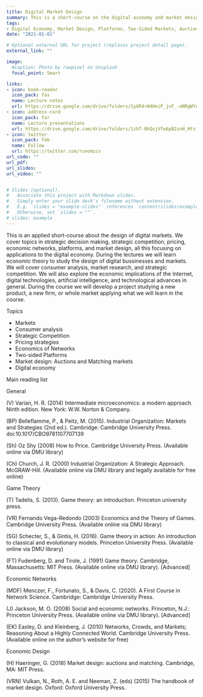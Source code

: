 ```yaml
---
title: Digital Market Design
summary: This is a short-course on the digital economy and market design.
tags:
- Digital Economy, Market Design, Platforms, Two-Sided Markets, Auction, Matching
date: "2021-01-01"

# Optional external URL for project (replaces project detail page).
external_link: ""

image:
  #caption: Photo by rawpixel on Unsplash
  focal_point: Smart

links:
- icon: book-reader
  icon_pack: fas
  name: Lecture notes
  url: https://drive.google.com/drive/folders/1y6R4rW4HeiP_jvF_-eNRgWYnA7a2nWRx?usp=sharing
- icon: address-card
  icon_pack: far
  name: Lecture presentations
  url: https://drive.google.com/drive/folders/1zhT-NhQvjVfw6pB2snH_HtsfLO5W5PHN?usp=sharing
- icon: twitter
  icon_pack: fab
  name: Follow
  url: https://twitter.com/runomics
url_code: ""
url_pdf: 
url_slides:
url_video: ""


# Slides (optional).
#   Associate this project with Markdown slides.
#   Simply enter your slide deck's filename without extension.
#   E.g. `slides = "example-slides"` references `content/slides/example-slides.md`.
#   Otherwise, set `slides = ""`.
# slides: example
---
```


This is an applied short-course about the design of digital markets. We cover topics in strategic decision making, strategic competition, pricing, economic networks, platforms, and market design, all this focusing on applications to the digital economy. During the lectures we will learn economic theory to study the design of digital bussinesses and markets. We will cover consumer analysis, market research, and strategic competition. We will also explore the economic implications of the Internet, digital technologies, artificial intelligence, and technological advances in general. During the course we will develop a project studying a new product, a new firm, or whole market applying what we will learn in the course.

Topics

- Markets
- Consumer analysis
- Strategic Competition
- Pricing strategies
- Economics of Networks
- Two-sided Platforms
- Market design: Auctions and Matching markets
- Digital economy

Main reading list

General		

(V) Varian, H. R. (2014) Intermediate microeconomics: a modern approach. Ninth edition. New York: W.W. Norton & Company.		

(BP) Belleflamme, P., & Peitz, M. (2015). Industrial Organization: Markets and Strategies (2nd ed.). Cambridge: Cambridge University Press. doi:10.1017/CBO9781107707139

(Sh) Oz Shy (2008) How to Price. Cambridge University Press. (Available online via DMU library)

(Ch) Church, J. R. (2000) Industrial Organization: A Strategic Approach. McGRAW-Hill. (Available online via DMU library and legally available for free online)

Game Theory

(T) Tadelis, S. (2013). Game theory: an introduction. Princeton university press.

(VR) Fernando Vega-Redondo (2003) Economics and the Theory of Games. Cambridge University Press. (Available online via DMU library)

(SG) Schecter, S., & Gintis, H. (2016). Game theory in action: An introduction to classical and evolutionary models. Princeton University Press. (Available online via DMU library)

(FT) Fudenberg, D. and Tirole, J. (1991) Game theory. Cambridge, Massachusetts: MIT Press. (Available online via DMU library). [Advanced]

Economic Networks

(MDF) Menczer, F., Fortunato, S., & Davis, C. (2020). A First Course in Network Science. Cambridge: Cambridge University Press.

(J) Jackson, M. O. (2008) Social and economic networks. Princeton, N.J.: Princeton University Press. (Available online via DMU library). [Advanced]

(EK) Easley, D. and Kleinberg, J. (2010) Networks, Crowds, and Markets; Reasoning About a Highly Connected World. Cambridge University Press. (Available online on the author’s website for free)

Economic Design

(H) Haeringer, G. (2018) Market design: auctions and matching. Cambridge, MA: MIT Press.

(VRN) Vulkan, N., Roth, A. E. and Neeman, Z. (eds) (2015) The handbook of market design. Oxford: Oxford University Press. 

